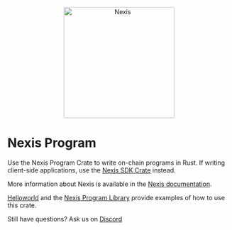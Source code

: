 <p align="center">
  <a href="https://nexis.network">
    <img alt="Nexis" src="https://i.imgur.com/IKyzQ6T.png" width="250" />
  </a>
</p>

# Nexis Program

Use the Nexis Program Crate to write on-chain programs in Rust.  If writing client-side applications, use the [Nexis SDK Crate](https://crates.io/crates/nexis-sdk) instead.

More information about Nexis is available in the [Nexis documentation](https://docs.nexis.network/).

[Helloworld](https://github.com/nexis-labs/example-helloworld) and the [Nexis Program Library](https://github.com/nexis-netork/nexis-program-library) provide examples of how to use this crate.

Still have questions?  Ask us on [Discord](https://discordapp.com/invite/pquxPsq)
